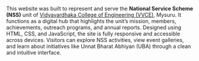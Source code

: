 This website was built to represent and serve the **National Service Scheme (NSS)** unit of [Vidyavardhaka College of Engineering (VVCE)](https://vvce.ac.in/), Mysuru. It functions as a digital hub that highlights the unit’s mission, members, achievements, outreach programs, and annual reports. Designed using HTML, CSS, and JavaScript, the site is fully responsive and accessible across devices. Visitors can explore NSS activities, view event galleries, and learn about initiatives like Unnat Bharat Abhiyan (UBA) through a clean and intuitive interface.
